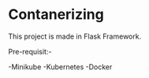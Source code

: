 # Contanerizing

This project is made in Flask Framework.

Pre-requisit:-

-Minikube
-Kubernetes
-Docker
